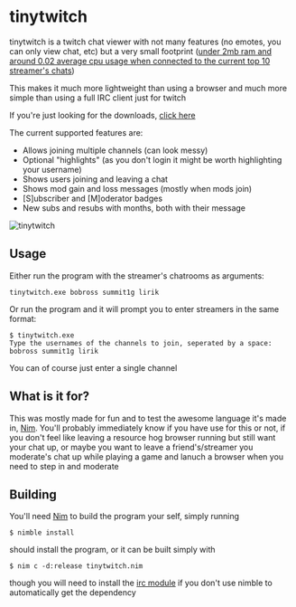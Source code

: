 # tinytwitch
tinytwitch is a twitch chat viewer with not many features (no emotes, you can only view chat, etc) but a very small footprint
([under 2mb ram and around 0.02 average cpu usage when connected to the current top 10 streamer's chats](http://i.imgur.com/frpVkMO.png))

This makes it much more lightweight than using a browser and much more simple than using a full IRC client just for twitch

If you're just looking for the downloads, [click here](https://github.com/smt923/tinytwitch/releases) 

The current supported features are:

* Allows joining multiple channels (can look messy)
* Optional "highlights" (as you don't login it might be worth highlighting your username)
* Shows users joining and leaving a chat
* Shows mod gain and loss messages (mostly when mods join)
* [S]ubscriber and [M]oderator badges
* New subs and resubs with months, both with their message

![tinytwitch](http://i.imgur.com/t6B0Syj.png)

## Usage
Either run the program with the streamer's chatrooms as arguments:
```
tinytwitch.exe bobross summit1g lirik
```
Or run the program and it will prompt you to enter streamers in the same format:
```
$ tinytwitch.exe
Type the usernames of the channels to join, seperated by a space:
bobross summit1g lirik
``` 
You can of course just enter a single channel

## What is it for?
This was mostly made for fun and to test the awesome language it's made in, [Nim](http://nim-lang.org/). You'll probably immediately know if you have use for this or not, if you don't feel like
leaving a resource hog browser running but still want your chat up, or maybe you want to leave a friend's/streamer you moderate's
chat up while playing a game and lanuch a browser when you need to step in and moderate

## Building
You'll need [Nim](http://nim-lang.org/) to build the program your self, simply running
```
$ nimble install
``` 
should install the program, or it can be built simply with
```
$ nim c -d:release tinytwitch.nim
```
though you will need to install the [irc module](https://github.com/nim-lang/irc) if you don't use nimble to automatically get the dependency
